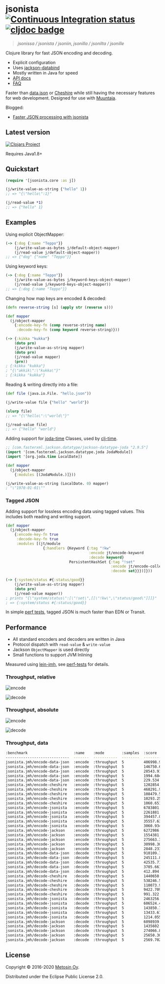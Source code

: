 # jsonista [![Continuous Integration status](https://github.com/metosin/jsonista/workflows/Run%20tests/badge.svg?event=push)](https://github.com/metosin/jsonista/actions) [![cljdoc badge](https://cljdoc.xyz/badge/metosin/jsonista)](https://cljdoc.xyz/d/metosin/jsonista/CURRENT)

> *jsonissa / jsonista / jsoniin, jsonilla / jsonilta / jsonille*

Clojure library for fast JSON encoding and decoding.

* Explicit configuration
* Uses [jackson-databind](https://github.com/FasterXML/jackson-databind)
* Mostly written in Java for speed
* [API docs](https://cljdoc.org/d/metosin/jsonista/CURRENT/api/jsonista)
* [FAQ](https://cljdoc.org/d/metosin/jsonista/CURRENT/doc/frequently-asked-questions)

Faster than [data.json](https://github.com/clojure/data.json) or [Cheshire](https://github.com/dakrone/cheshire) while still having the necessary features for web development. Designed for use with [Muuntaja](https://github.com/metosin/muuntaja).

Blogged:
* [Faster JSON processing with jsonista](http://www.metosin.fi/blog/faster-json-processing-with-jsonista/)

## Latest version

[![Clojars Project](http://clojars.org/metosin/jsonista/latest-version.svg)](http://clojars.org/metosin/jsonista)

Requires Java1.8+

## Quickstart

```clojure
(require '[jsonista.core :as j])

(j/write-value-as-string {"hello" 1})
;; => "{\"hello\":1}"

(j/read-value *1)
;; => {"hello" 1}
```

## Examples

Using explicit ObjectMapper:

```clj
(-> {:dog {:name "Teppo"}}
    (j/write-value-as-bytes j/default-object-mapper)
    (j/read-value j/default-object-mapper))
;; => {"dog" {"name" "Teppo"}}
```

Using keyword keys:

```clj
(-> {:dog {:name "Teppo"}}
    (j/write-value-as-bytes j/keyword-keys-object-mapper)
    (j/read-value j/keyword-keys-object-mapper))
;; => {:dog {:name "Teppo"}}
```

Changing how map keys are encoded & decoded:

```clojure
(defn reverse-string [s] (apply str (reverse s)))

(def mapper
  (j/object-mapper
    {:encode-key-fn (comp reverse-string name)
     :decode-key-fn (comp keyword reverse-string)}))

(-> {:kikka "kukka"}
    (doto prn)
    (j/write-value-as-string mapper)
    (doto prn)
    (j/read-value mapper)
    (prn))
; {:kikka "kukka"}
; "{\"akkik\":\"kukka\"}"
; {:kikka "kukka"}
```

Reading & writing directly into a file:

```clojure
(def file (java.io.File. "hello.json"))

(j/write-value file {"hello" "world"})

(slurp file)
;; => "{\"hello\":\"world\"}"

(j/read-value file)
;; => {"hello" "world"}
```

Adding support for [joda-time](http://www.joda.org/joda-time) Classes, used by [clj-time](https://github.com/clj-time/clj-time).

```clj
;; [com.fasterxml.jackson.datatype/jackson-datatype-joda "2.9.5"]
(import '[com.fasterxml.jackson.datatype.joda JodaModule])
(import '[org.joda.time LocalDate])

(def mapper
  (j/object-mapper
    {:modules [(JodaModule.)]}))

(j/write-value-as-string (LocalDate. 0) mapper)
; "\"1970-01-01\""
```

### Tagged JSON

Adding support for lossless encoding data using tagged values. This
includes both reading and writing support.

```clj
(def mapper
  (j/object-mapper
    {:encode-key-fn true
     :decode-key-fn true
     :modules [(jt/module
                 {:handlers {Keyword {:tag "!kw"
                                      :encode jt/encode-keyword
                                      :decode keyword}
                             PersistentHashSet {:tag "!set"
                                                :encode jt/encode-collection
                                                :decode set}}})]}))

(-> {:system/status #{:status/good}}
    (j/write-value-as-string mapper)
    (doto prn)
    (j/read-value mapper))
; prints "{\"system/status\":[\"!set\",[[\"!kw\",\"status/good\"]]]}"
; => {:system/status #{:status/good}}
```

In simple [perf tests](https://github.com/metosin/jsonista/blob/master/test/jsonista/json_perf_test.clj), tagged JSON is much faster than EDN or Transit.

## Performance

* All standard encoders and decoders are written in Java
* Protocol dispatch with `read-value` & `write-value`
* Jackson `ObjectMapper` is used directly
* Small functions to support JVM Inlining

Measured using [lein-jmh](https://github.com/jgpc42/lein-jmh),
see [perf-tests](/test/jsonista/jmh.clj) for details.

### Throughput, relative

![encode](/docs/json-encode.png)

![decode](/docs/json-decode.png)

### Throughput, absolute

![encode](/docs/json-encode-t.png)

![decode](/docs/json-decode-t.png)

### Throughput, data

```bash
:benchmark                     :name    :mode        :samples  :score              :score-error  :params
-----------------------------  -------  -----------  --------  ------------------  ------------  --------------
jsonista.jmh/encode-data-json  :encode  :throughput  5         406998.934   ops/s  152242.102    {:size "10b"}
jsonista.jmh/encode-data-json  :encode  :throughput  5         146750.626   ops/s  13532.113     {:size "100b"}
jsonista.jmh/encode-data-json  :encode  :throughput  5         28543.913    ops/s  5982.429      {:size "1k"}
jsonista.jmh/encode-data-json  :encode  :throughput  5         1994.604     ops/s  193.798       {:size "10k"}
jsonista.jmh/encode-data-json  :encode  :throughput  5         229.534      ops/s  3.574         {:size "100k"}
jsonista.jmh/encode-cheshire   :encode  :throughput  5         1202854.746  ops/s  63201.698     {:size "10b"}
jsonista.jmh/encode-cheshire   :encode  :throughput  5         468291.944   ops/s  37267.515     {:size "100b"}
jsonista.jmh/encode-cheshire   :encode  :throughput  5         108479.571   ops/s  2483.284      {:size "1k"}
jsonista.jmh/encode-cheshire   :encode  :throughput  5         10293.254    ops/s  92.099        {:size "10k"}
jsonista.jmh/encode-cheshire   :encode  :throughput  5         1060.651     ops/s  4.026         {:size "100k"}
jsonista.jmh/encode-jsonista   :encode  :throughput  5         6783801.957  ops/s  54798.388     {:size "10b"}
jsonista.jmh/encode-jsonista   :encode  :throughput  5         2261881.877  ops/s  41683.847     {:size "100b"}
jsonista.jmh/encode-jsonista   :encode  :throughput  5         394457.058   ops/s  4225.290      {:size "1k"}
jsonista.jmh/encode-jsonista   :encode  :throughput  5         35557.637    ops/s  532.431       {:size "10k"}
jsonista.jmh/encode-jsonista   :encode  :throughput  5         3060.934     ops/s  101.250       {:size "100k"}
jsonista.jmh/encode-jackson    :encode  :throughput  5         6272986.538  ops/s  8067758.467   {:size "10b"}
jsonista.jmh/encode-jackson    :encode  :throughput  5         1554381.542  ops/s  2291008.911   {:size "100b"}
jsonista.jmh/encode-jackson    :encode  :throughput  5         275663.380   ops/s  258073.341    {:size "1k"}
jsonista.jmh/encode-jackson    :encode  :throughput  5         30998.301    ops/s  7629.493      {:size "10k"}
jsonista.jmh/encode-jackson    :encode  :throughput  5         2848.233     ops/s  248.972       {:size "100k"}
jsonista.jmh/decode-data-json  :decode  :throughput  5         910109.735   ops/s  5590.181      {:size "10b"}
jsonista.jmh/decode-data-json  :decode  :throughput  5         245111.831   ops/s  2604.368      {:size "100b"}
jsonista.jmh/decode-data-json  :decode  :throughput  5         42535.710    ops/s  647.046       {:size "1k"}
jsonista.jmh/decode-data-json  :decode  :throughput  5         3705.661     ops/s  21.401        {:size "10k"}
jsonista.jmh/decode-data-json  :decode  :throughput  5         412.894      ops/s  4.897         {:size "100k"}
jsonista.jmh/decode-cheshire   :decode  :throughput  5         1440650.958  ops/s  63665.904     {:size "10b"}
jsonista.jmh/decode-cheshire   :decode  :throughput  5         538246.521   ops/s  5078.053      {:size "100b"}
jsonista.jmh/decode-cheshire   :decode  :throughput  5         110073.963   ops/s  4482.999      {:size "1k"}
jsonista.jmh/decode-cheshire   :decode  :throughput  5         9422.709     ops/s  763.989       {:size "10k"}
jsonista.jmh/decode-cheshire   :decode  :throughput  5         991.322      ops/s  65.215        {:size "100k"}
jsonista.jmh/decode-jsonista   :decode  :throughput  5         2463256.808  ops/s  233941.924    {:size "10b"}
jsonista.jmh/decode-jsonista   :decode  :throughput  5         606524.401   ops/s  24347.671     {:size "100b"}
jsonista.jmh/decode-jsonista   :decode  :throughput  5         143850.780   ops/s  26755.413     {:size "1k"}
jsonista.jmh/decode-jsonista   :decode  :throughput  5         13433.671    ops/s  1946.566      {:size "10k"}
jsonista.jmh/decode-jsonista   :decode  :throughput  5         1214.055     ops/s  204.500       {:size "100k"}
jsonista.jmh/decode-jackson    :decode  :throughput  5         6098939.624  ops/s  768530.918    {:size "10b"}
jsonista.jmh/decode-jackson    :decode  :throughput  5         1435602.777  ops/s  20860.504     {:size "100b"}
jsonista.jmh/decode-jackson    :decode  :throughput  5         274066.827   ops/s  2922.479      {:size "1k"}
jsonista.jmh/decode-jackson    :decode  :throughput  5         25650.308    ops/s  1388.505      {:size "10k"}
jsonista.jmh/decode-jackson    :decode  :throughput  5         2569.702     ops/s  13.894        {:size "100k"}
```

## License

Copyright &copy; 2016-2020 [Metosin Oy](http://www.metosin.fi).

Distributed under the Eclipse Public License 2.0.
